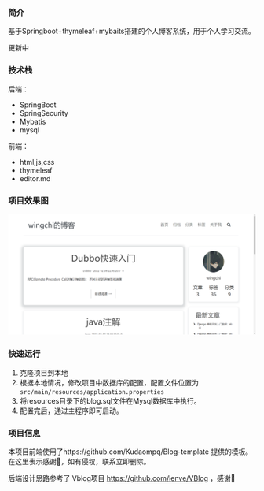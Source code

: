 ### 简介

基于Springboot+thymeleaf+mybaits搭建的个人博客系统，用于个人学习交流。

更新中 

### 技术栈

后端：

- SpringBoot
- SpringSecurity
- Mybatis
- mysql

前端：

- html,js,css
- thymeleaf 
- editor.md

### 项目效果图

![image-20220210102800614](https://github.com/wingchi-leung/aBlog/blob/main/assert/image-20220210102800614.png)

### 快速运行

1. 克隆项目到本地 
2. 根据本地情况，修改项目中数据库的配置，配置文件位置为`src/main/resources/application.properties`
3. 将resources目录下的blog.sql文件在Mysql数据库中执行。 
4. 配置完后，通过主程序即可启动。 

### 项目信息

本项目前端使用了https://github.com/Kudaompq/Blog-template 提供的模板。在这里表示感谢🙇‍，如有侵权，联系立即删除。

后端设计思路参考了 Vblog项目 https://github.com/lenve/VBlog ，感谢🙇‍

